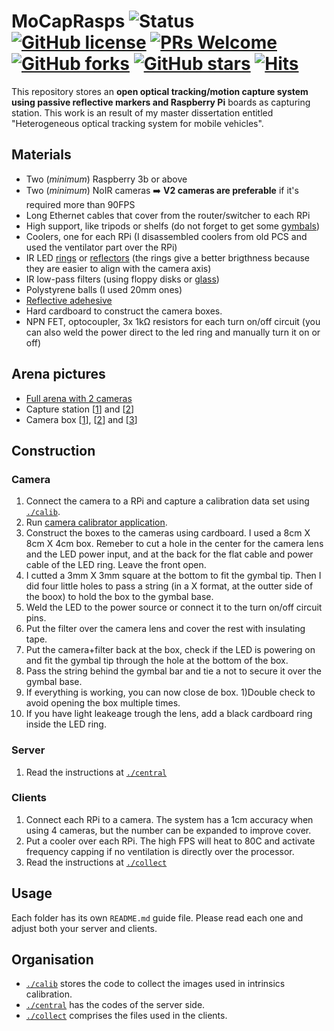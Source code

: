 # MoCapRasps ![Status](https://img.shields.io/static/v1?style=flat&logo=github&label=status&message=finished&color=red) [![GitHub license](https://img.shields.io/github/license/debOliveira/MoCapRasps.svg)](https://github.com/debOliveira/MoCapRasps/blob/main/LICENSE) [![PRs Welcome](https://img.shields.io/badge/PRs-welcome-brightgreen.svg)](http://makeapullrequest.com)  [![GitHub forks](https://img.shields.io/github/forks/debOliveira/MoCapRasps.svg?style=social&label=Fork&maxAge=2592000)](https://GitHub.com/debOliveira/MoCapRasps/network/) [![GitHub stars](https://img.shields.io/github/stars/debOliveira/MoCapRasps.svg?style=social&label=Star&maxAge=2592000)](https://GitHub.com/debOliveira/MoCapRaspsn/stargazers/) [![Hits](https://hits.seeyoufarm.com/api/count/incr/badge.svg?url=https%3A%2F%2Fgithub.com%2FdebOliveira%2FMoCapRasps&count_bg=%2379C83D&title_bg=%23555555&icon=&icon_color=%23E7E7E7&title=hits&edge_flat=false)](https://hits.seeyoufarm.com)

This repository stores an **open optical tracking/motion capture system using passive reflective markers and Raspberry Pi** boards as capturing station. This work is an result of my master dissertation entitled "Heterogeneous optical tracking system for mobile vehicles". 

## Materials

- Two (*minimum*) Raspberry 3b or above
- Two (*minimum*) NoIR cameras :arrow_right: **V2 cameras are preferable** if it's required more than 90FPS
- Long Ethernet cables that cover from the router/switcher to each RPi
- High support, like tripods or shelfs (do not forget to get some [gymbals](https://www.amazon.com.br/gp/product/B099HPMZK1/ref=ppx_yo_dt_b_asin_title_o02_s01?ie=UTF8&psc=1))
- Coolers, one for each RPi (I disassembled coolers from old PCS and used the ventilator part over the RPi)
- IR LED [rings](https://produto.mercadolivre.com.br/MLB-2096109150-led-infravermelho-cameras-seguranca-com-sensor-kit-4-placa-_JM) or [reflectors](https://produto.mercadolivre.com.br/MLB-705743885-refletor-72-leds-infravermelho-para-camera-de-seguranca-_JM#position=18&search_layout=stack&type=item&tracking_id=f82f63b5-6055-4f00-a978-0f2bfc703d91) (the rings give a better brigthness because they are easier to align with the camera axis)
- IR low-pass filters (using floppy disks or [glass](https://pt.aliexpress.com/item/1005003709944263.html?spm=a2g0o.order_list.0.0.1856caa4oP6TAy&gatewayAdapt=glo2bra))
- Polystyrene balls (I used 20mm ones)
- [Reflective adehesive](https://dmrefletivos.com.br/sinalizacao-viaria/grau-comercial/)
- Hard cardboard to construct the camera boxes.
- NPN FET, optocoupler, 3x 1kΩ resistors for each turn on/off circuit (you can also weld the power direct to the led ring and manually turn it on or off)

## Arena pictures

- [Full arena with 2 cameras](https://photos.app.goo.gl/bub5wwFEi5pR14ov5)
- Capture station [[1](https://photos.app.goo.gl/WmQuUtYHV3ZL1rLY8)] and [[2](https://photos.app.goo.gl/WmQuUtYHV3ZL1rLY8)]
- Camera box [[1](https://photos.app.goo.gl/25dToDRJKosVdfQk9)], [[2](https://photos.app.goo.gl/nADaQRypZxPyUfSX9)] and [[3](https://photos.app.goo.gl/5oBvEkRgRzf9mKXy9)]

## Construction

### Camera

1) Connect the camera to a RPi and capture a calibration data set using [`./calib`](/calib/). 
1)  Run [camera calibrator application](https://github.com/debOliveira/myCameraCalibrator).
1) Construct the boxes to the cameras using cardboard. I used a 8cm X 8cm X 4cm box. Remeber to cut a hole in the center for the camera lens and the LED power input, and at the back for the flat cable and power cable of the LED ring. Leave the front open.
1) I cutted a 3mm X 3mm square at the bottom to fit the gymbal tip. Then I did four little holes to pass a string (in a X format, at the outter side of the boox) to hold the box to the gymbal base.
1) Weld the LED to the power source or connect it to the turn on/off circuit pins. 
1) Put the filter over the camera lens and cover the rest with insulating tape.
1) Put the camera+filter back at the box, check if the LED is powering on and fit the gymbal tip through the hole at the bottom of the box. 
1) Pass the string behind the gymbal bar and tie a not to secure it over the gymbal base.
1) If everything is working, you can now close de box. 
1)Double check to avoid opening the box multiple times.
1) If you have light leakeage trough the lens, add a black cardboard ring inside the LED ring. 

### Server

1) Read the instructions at [`./central`](/central/)

### Clients

1) Connect each RPi to a camera. The system has a 1cm accuracy when using 4 cameras, but the number can be expanded to improve cover.
1) Put a cooler over each RPi. The high FPS will heat to 80C and activate frequency capping if no ventilation is directly over the processor.
1) Read the instructions at [`./collect`](/collect/)

## Usage

Each folder has its own `README.md` guide file. Please read each one and adjust both your server and clients. 

## Organisation

- [`./calib`](/calib/) stores the code to collect the images used in intrinsics calibration. 
- [`./central`](/central/) has the codes of the server side.
- [`./collect`](/collect/) comprises the files used in the clients. 
